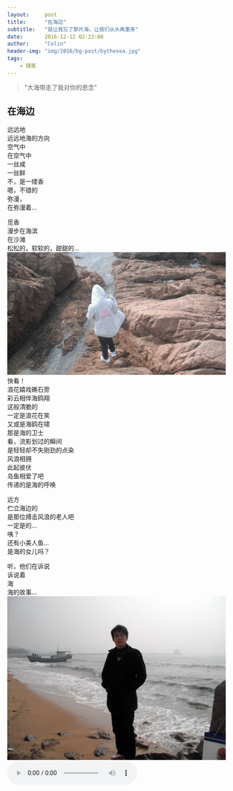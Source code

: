 ```yaml
---
layout:     post
title:      "在海边"
subtitle:   "就让我忘了那片海，让我们从头再重来"
date:       2016-12-12 02:23:00
author:     "Colin"
header-img: "img/2016/bg-post/bythesea.jpg"
tags:
    - 随笔
---
```


> "大海带走了我对你的思念"

## 在海边

远远地<br>
远远地海的方向<br>
空气中<br>
在空气中<br>
一丝咸<br>
一丝鲜<br>
不，是一缕香<br>
嗯，不错的<br>
弥漫，<br>
在弥漫着…

觅香<br>
漫步在海滨<br>
在沙滩<br>
松松的，软软的，甜甜的…
![gf](/img/2016/in-post/bythesea/gf.jpg)
快看！<br>
浪花嬉戏礁石旁<br>
彩云相伴海鸥翔<br>
这般清脆的<br>
一定是浪花在笑<br>
又或是海鸥在啸<br>
那是海的卫士<br>
看，流影划过的瞬间<br>
是轻轻却不失刚劲的点染<br>
风浪相拥<br>
此起彼伏<br>
岛鱼相爱了吧<br>
传递的是海的呼唤

远方<br>
伫立海边的<br>
是那位搏击风浪的老人吧<br>
一定是的…<br>
咦？<br>
还有小美人鱼…<br>
是海的女儿吗？

听，他们在诉说<br>
诉说着<br>
海<br>
海的故事…
![me](/img/2016/in-post/bythesea/me.jpg)
<audio src="http://link.hhtjim.com/163/32785706.mp3" autoplay loop controls></audio>